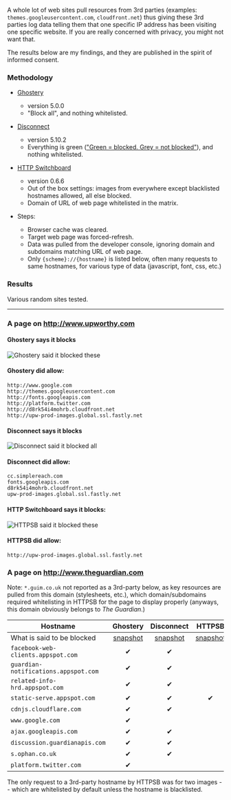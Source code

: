 A whole lot of web sites pull resources from 3rd parties (examples: `themes.googleusercontent.com`, `cloudfront.net`) thus giving these 3rd parties log data telling them that one specific IP address has been visiting one specific website. If you are really concerned with privacy, you might not want that.

The results below are my findings, and they are published in the spirit of informed consent.

### Methodology

- [Ghostery](https://chrome.google.com/webstore/detail/ghostery/mlomiejdfkolichcflejclcbmpeaniij)
    * version 5.0.0
    * "Block all", and nothing whitelisted.
- [Disconnect](https://chrome.google.com/webstore/detail/disconnect/jeoacafpbcihiomhlakheieifhpjdfeo)
    * version 5.10.2
    * Everything is green (["Green = blocked. Grey = not blocked"](https://disconnect.me/disconnect/faq#why-are-some-icons-green-and-some-icons-grey)), and nothing whitelisted.
- [HTTP Switchboard](https://chrome.google.com/webstore/detail/http-switchboard/mghdpehejfekicfjcdbfofhcmnjhgaag)
    * version 0.6.6
    * Out of the box settings: images from everywhere except blacklisted hostnames allowed, all else blocked.
    * Domain of URL of web page whitelisted in the matrix.

- Steps:
    * Browser cache was cleared.
    * Target web page was forced-refresh.
    * Data was pulled from the developer console, ignoring domain and subdomains matching URL of web page.
    * Only `{scheme}://{hostname}` is listed below, often many requests to same hostnames, for various type of data (javascript, font, css, etc.)

### Results

Various random sites tested.

***

### A page on http://www.upworthy.com

#### Ghostery says it blocks

![Ghostery said it blocked these](https://raw.github.com/gorhill/httpswitchboard/master/doc/img/privacy-tour-1-ghostery.png)

#### Ghostery did allow:
    http://www.google.com
    http://themes.googleusercontent.com
    http://fonts.googleapis.com
    http://platform.twitter.com
    http://d8rk54i4mohrb.cloudfront.net
    http://upw-prod-images.global.ssl.fastly.net

#### Disconnect says it blocks

![Disconnect said it blocked all](https://raw.github.com/gorhill/httpswitchboard/master/doc/img/privacy-tour-1-disconnect.png)

#### Disconnect did allow:
    cc.simplereach.com
    fonts.googleapis.com
    d8rk54i4mohrb.cloudfront.net
    upw-prod-images.global.ssl.fastly.net

#### HTTP Switchboard says it blocks:

![HTTPSB said it blocked these](https://raw.github.com/gorhill/httpswitchboard/master/doc/img/privacy-tour-1-httpsb.png)

#### HTTPSB did allow:
    http://upw-prod-images.global.ssl.fastly.net

### A page on http://www.theguardian.com

Note: `*.guim.co.uk` not reported as a 3rd-party below, as key resources are pulled from this domain (stylesheets, etc.), which domain/subdomains required whitelisting in HTTPSB for the page to display properly (anyways, this domain obviously belongs to *The Guardian*.)

| Hostname                             | Ghostery       | Disconnect | HTTPSB |
| ------------------------------------ |:--------------:|:----------:|:------:|
| What is said to be blocked           | [snapshot](https://raw.github.com/gorhill/httpswitchboard/master/doc/img/privacy-tour-2-ghostery.png) | [snapshot](https://raw.github.com/gorhill/httpswitchboard/master/doc/img/privacy-tour-2-disconnect.png) | [snapshot](https://raw.github.com/gorhill/httpswitchboard/master/doc/img/privacy-tour-2-httpsb.png) |
| `facebook-web-clients.appspot.com`   | ✔              | ✔          |        |
| `guardian-notifications.appspot.com` | ✔              | ✔          |        |
| `related-info-hrd.appspot.com`       | ✔              | ✔          |        |
| `static-serve.appspot.com`           | ✔              | ✔          | ✔      |
| `cdnjs.cloudflare.com`               | ✔              | ✔          |        |
| `www.google.com`                     | ✔              |            |        |
| `ajax.googleapis.com`                | ✔              | ✔          |        |
| `discussion.guardianapis.com`        | ✔              | ✔          |        |
| `s.ophan.co.uk`                      | ✔              | ✔          |        |
| `platform.twitter.com`               | ✔              |            |        |

The only request to a 3rd-party hostname by HTTPSB was for two images -- which are whitelisted by default
unless the hostname is blacklisted.